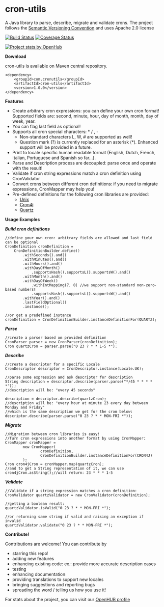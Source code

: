 cron-utils
===========
A Java library to parse, describe, migrate and validate crons. The project follows the [Semantic Versioning Convention](http://semver.org/) and uses Apache 2.0 license

[![Build Status](https://travis-ci.org/jmrozanec/cron-utils.png?branch=master)](https://travis-ci.org/jmrozanec/cron-utils)
[![Coverage Status](https://coveralls.io/repos/jmrozanec/cron-utils/badge.png)](https://coveralls.io/r/jmrozanec/cron-utils)

[![Project stats by OpenHub](https://www.openhub.net/p/cron-utils/widgets/project_thin_badge.gif)](https://www.openhub.net/p/cron-utils/)

**Download**

cron-utils is available on Maven central repository.

    <dependency>
        <groupId>com.cronutils</groupId>
        <artifactId>cron-utils</artifactId>
        <version>1.0.0</version>
    </dependency>


**Features**

 * Create arbitrary cron expressions: you can define your own cron format! Supported fields are: second, minute, hour, day of month, month, day of week, year.
 * You can flag last field as optional!
 * Supports all cron special characters: * / , -
    * Non-standard characters L, W, # are supported as well!
    * Question mark (?) is currently replaced for an asterisk (*). Enhanced support will be provided in a future.
 * Print to locale specific human readable format (English, Dutch, French, Italian, Portuguese and Spanish so far...).
 * Parse and Description process are decoupled: parse once and operate with the result!
 * Validate if cron string expressions match a cron definition using CronValidator
 * Convert crons between different cron definitions: if you need to migrate expressions, CronMapper may help you!
 * Pre-defined definitions for the following cron libraries are provided:
    * [Unix](http://www.unix.com/man-page/linux/5/crontab/)
    * [Cron4j](http://www.sauronsoftware.it/projects/cron4j/)
    * [Quartz](http://quartz-scheduler.org/)


**Usage Examples**

***Build cron definitions***

    //define your own cron: arbitrary fields are allowed and last field can be optional
    CronDefinition cronDefinition =
        CronDefinitionBuilder.define()
            .withSeconds().and()
            .withMinutes().and()
            .withHours().and()
            .withDayOfMonth()
                .supportsHash().supportsL().supportsW().and()
            .withMonth().and()
            .withDayOfWeek()
                .withIntMapping(7, 0) //we support non-standard non-zero-based numbers!
                .supportsHash().supportsL().supportsW().and()
            .withYear().and()
            .lastFieldOptional()
            .instance();

    //or get a predefined instance
    cronDefinition = CronDefinitionBuilder.instanceDefinitionFor(QUARTZ);

***Parse***

    //create a parser based on provided definition
    CronParser parser = new CronParser(cronDefinition);
    Cron quartzCron = parser.parse("0 23 ? * * 1-5 *");

***Describe***

    //create a descriptor for a specific Locale
    CronDescriptor descriptor = CronDescriptor.instance(Locale.UK);

    //parse some expression and ask descriptor for description
    String description = descriptor.describe(parser.parse("*/45 * * * * *"));
    //description will be: "every 45 seconds"

    description = descriptor.describe(quartzCron);
    //description will be: "every hour at minute 23 every day between Monday and Friday"
    //which is the same description we get for the cron below:
    descriptor.describe(parser.parse("0 23 ? * * MON-FRI *"));

***Migrate***

    //Migration between cron libraries is easy!
    //Turn cron expressions into another format by using CronMapper:
    CronMapper cronMapper =
            new CronMapper(
                    cronDefinition,
                    CronDefinitionBuilder.instanceDefinitionFor(CRON4J)
            );
    Cron cron4jCron = cronMapper.map(quartzCron);
    //and to get a String representation of it, we can use
    cron4jCron.asString();//will return: 23 * * * 1-5

***Validate***

    //Validate if a string expression matches a cron definition:
    CronValidator quartzValidator = new CronValidator(cronDefinition);

    //getting a boolean result:
    quartzValidator.isValid("0 23 ? * * MON-FRI *");

    //or returning same string if valid and raising an exception if invalid
    quartzValidator.validate("0 23 ? * * MON-FRI *");



**Contribute!**

Contributions are welcome! You can contribute by
 * starring this repo!
 * adding new features
 * enhancing existing code: ex.: provide more accurate description cases
 * testing
 * enhancing documentation
 * providing translations to support new locales
 * bringing suggestions and reporting bugs
 * spreading the word / telling us how you use it!


For stats about the project, you can visit our [OpenHUB profile](https://www.openhub.net/p/cron-utils)
